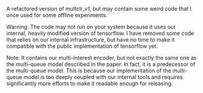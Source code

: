 A refactored version of multclr_v1, but may contain some weird code that I once used for some offline experiments.

Warning: The code may not run on your system because it uses our internal, heavily modified version of tensorflow. I
have removed some code that relies on our internal infrastructure, but have no time to make it compatible with the
public implementation of tensorflow yet.

Note: It contains our multi-interest encoder, but not exactly the same one as the multi-queue model described in the
paper. In fact, it is a predecessor of the multi-queue model. This is because our implementation of the multi-queue
model is too deeply coupled with our internal tools and requires significantly more efforts to make it readable enough
for releasing.

